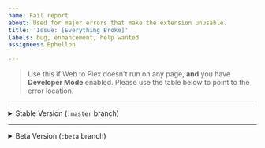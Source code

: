 ```yaml
---
name: Fail report
about: Used for major errors that make the extension unusable.
title: 'Issue: [Everything Broke]'
labels: bug, enhancement, help wanted
assignees: Ephellon

---
```


> Use this if Web to Plex doesn't run on any page, **and** you have **Developer Mode** enabled. Please use the table below to point to the error location.

----

<details>
<summary>Stable Version (<code>:master</code> branch)</summary>

| Identifier | Script Type | Literal Location | Blame Link (New Issue) |
| ---------- | ----------- | ---------------- | ---- |
| __##__     |             | [__/__](/SpaceK33z/web-to-plex/tree/master/src/) | |
| `0B`       | Required    | [/background.js](/SpaceK33z/web-to-plex/tree/master/src/background.js) | [blame background.js](https://github.com/SpaceK33z/web-to-plex/issues/new?assignees=&labels=bug%2C+enhancement&template=bug_report.md&title=Issue%3A+%5BSomething+Broke%5D@0B) |
| `0H`       | Optional    | [/helpers.js](/SpaceK33z/web-to-plex/tree/master/src/helpers.js) | [blame helpers.js](https://github.com/SpaceK33z/web-to-plex/issues/new?assignees=&labels=bug%2C+enhancement&template=bug_report.md&title=Issue%3A+%5BSomething+Broke%5D@0H) |
| `1H`       | Optional    | [/history-hack.js](/SpaceK33z/web-to-plex/tree/master/src/history-hack.js) | [blame history-hack.js](https://github.com/SpaceK33z/web-to-plex/issues/new?assignees=&labels=bug%2C+enhancement&template=bug_report.md&title=Issue%3A+%5BSomething+Broke%5D@1H) |
| `0P`       | Required    | [/plugn.js](/SpaceK33z/web-to-plex/tree/master/src/plugn.js) | [blame plugn.js](https://github.com/SpaceK33z/web-to-plex/issues/new?assignees=&labels=bug%2C+enhancement&template=bug_report.md&title=Issue%3A+%5BSomething+Broke%5D@0P) |
| `0U`       | Required    | [/utils.js](/SpaceK33z/web-to-plex/tree/master/src/utils.js) | [blame utils.js](https://github.com/SpaceK33z/web-to-plex/issues/new?assignees=&labels=bug%2C+enhancement&template=bug_report.md&title=Issue%3A+%5BSomething+Broke%5D@0U) |
| __C##__    |             | [__/cloud__](/SpaceK33z/web-to-plex/tree/master/src/cloud) |
| `C_L`      | Reference   | [/cloud/\_\_layout\_\_.js](/SpaceK33z/web-to-plex/tree/master/src/cloud/__layout__.js) | [blame \_\_layout\_\_.js](https://github.com/SpaceK33z/web-to-plex/issues/new?assignees=&labels=bug%2C+enhancement&template=bug_report.md&title=Issue%3A+%5BSomething+Broke%5D@C_L) |
| `C_T`      | Optional    | [/cloud/\_\_test\_\_.js](/SpaceK33z/web-to-plex/tree/master/src/cloud/__test__.js) | [blame \_\_test\_\_.js](https://github.com/SpaceK33z/web-to-plex/issues/new?assignees=&labels=bug%2C+enhancement&template=bug_report.md&title=Issue%3A+%5BSomething+Broke%5D@C_T) |
| `C0A`      | Optional    | [/cloud/allocine.js](/SpaceK33z/web-to-plex/tree/master/src/cloud/allocine.js) | [blame allocine.js](https://github.com/SpaceK33z/web-to-plex/issues/new?assignees=&labels=bug%2C+enhancement&template=bug_report.md&title=Issue%3A+%5BSomething+Broke%5D@C0A) |
| `C1A`      | Optional    | [/cloud/amazon.js](/SpaceK33z/web-to-plex/tree/master/src/cloud/amazon.js) | [blame amazon.js](https://github.com/SpaceK33z/web-to-plex/issues/new?assignees=&labels=bug%2C+enhancement&template=bug_report.md&title=Issue%3A+%5BSomething+Broke%5D@C1A) |
| `C0C`      | Optional    | [/cloud/couchpotato.js](/SpaceK33z/web-to-plex/tree/master/src/cloud/couchpotato.js) | [blame couchpotato.js](https://github.com/SpaceK33z/web-to-plex/issues/new?assignees=&labels=bug%2C+enhancement&template=bug_report.md&title=Issue%3A+%5BSomething+Broke%5D@C0C) |
| `C0F`      | Optional    | [/cloud/fandango.js](/SpaceK33z/web-to-plex/tree/master/src/cloud/fandango.js) | [blame fandango.js](https://github.com/SpaceK33z/web-to-plex/issues/new?assignees=&labels=bug%2C+enhancement&template=bug_report.md&title=Issue%3A+%5BSomething+Broke%5D@C0F) |
| `C1F`      | Optional    | [/cloud/flickmetrix.js](/SpaceK33z/web-to-plex/tree/master/src/cloud/flickmetrix.js) | [blame flickmetrix.js](https://github.com/SpaceK33z/web-to-plex/issues/new?assignees=&labels=bug%2C+enhancement&template=bug_report.md&title=Issue%3A+%5BSomething+Broke%5D@C1F) |
| `C0G`      | Optional    | [/cloud/google.js](/SpaceK33z/web-to-plex/tree/master/src/cloud/google.js) | [blame google.js](https://github.com/SpaceK33z/web-to-plex/issues/new?assignees=&labels=bug%2C+enhancement&template=bug_report.md&title=Issue%3A+%5BSomething+Broke%5D@C0G) |
| `C1G`      | Optional    | [/cloud/google.play.js](/SpaceK33z/web-to-plex/tree/master/src/cloud/google.play.js) | [blame play.js](https://github.com/SpaceK33z/web-to-plex/issues/new?assignees=&labels=bug%2C+enhancement&template=bug_report.md&title=Issue%3A+%5BSomething+Broke%5D@C1G) |
| `C2G`      | Optional    | [/cloud/gostream.js](/SpaceK33z/web-to-plex/tree/master/src/cloud/gostream.js) | [blame gostream.js](https://github.com/SpaceK33z/web-to-plex/issues/new?assignees=&labels=bug%2C+enhancement&template=bug_report.md&title=Issue%3A+%5BSomething+Broke%5D@C2G) |
| `C0H`      | Optional    | [/cloud/hulu.js](/SpaceK33z/web-to-plex/tree/master/src/cloud/hulu.js) | [blame hulu.js](https://github.com/SpaceK33z/web-to-plex/issues/new?assignees=&labels=bug%2C+enhancement&template=bug_report.md&title=Issue%3A+%5BSomething+Broke%5D@C0H) |
| `C0I`      | Optional    | [/cloud/imdb.js](/SpaceK33z/web-to-plex/tree/master/src/cloud/imdb.js) | [blame imdb.js](https://github.com/SpaceK33z/web-to-plex/issues/new?assignees=&labels=bug%2C+enhancement&template=bug_report.md&title=Issue%3A+%5BSomething+Broke%5D@C0I) |
| `C1I`      | Optional    | [/cloud/itunes.js](/SpaceK33z/web-to-plex/tree/master/src/cloud/itunes.js) | [blame itunes.js](https://github.com/SpaceK33z/web-to-plex/issues/new?assignees=&labels=bug%2C+enhancement&template=bug_report.md&title=Issue%3A+%5BSomething+Broke%5D@C1I) |
| `C0J`      | Optional    | [/cloud/justwatch.js](/SpaceK33z/web-to-plex/tree/master/src/cloud/justwatch.js) | [blame justwatch.js](https://github.com/SpaceK33z/web-to-plex/issues/new?assignees=&labels=bug%2C+enhancement&template=bug_report.md&title=Issue%3A+%5BSomething+Broke%5D@C0J) |
| `C0L`      | Optional    | [/cloud/letterboxd.js](/SpaceK33z/web-to-plex/tree/master/src/cloud/letterboxd.js) | [blame letterboxd.js](https://github.com/SpaceK33z/web-to-plex/issues/new?assignees=&labels=bug%2C+enhancement&template=bug_report.md&title=Issue%3A+%5BSomething+Broke%5D@C0L) |
| `C0M`      | Optional    | [/cloud/metacritic.js](/SpaceK33z/web-to-plex/tree/master/src/cloud/metacritic.js) | [blame metacritic.js](https://github.com/SpaceK33z/web-to-plex/issues/new?assignees=&labels=bug%2C+enhancement&template=bug_report.md&title=Issue%3A+%5BSomething+Broke%5D@C0M) |
| `C1M`      | Optional    | [/cloud/moviemeter.js](/SpaceK33z/web-to-plex/tree/master/src/cloud/moviemeter.js) | [blame moviemeter.js](https://github.com/SpaceK33z/web-to-plex/issues/new?assignees=&labels=bug%2C+enhancement&template=bug_report.md&title=Issue%3A+%5BSomething+Broke%5D@C1M) |
| `C2M`      | Optional    | [/cloud/movieo.js](/SpaceK33z/web-to-plex/tree/master/src/cloud/movieo.js) | [blame movieo.js](https://github.com/SpaceK33z/web-to-plex/issues/new?assignees=&labels=bug%2C+enhancement&template=bug_report.md&title=Issue%3A+%5BSomething+Broke%5D@C2M) |
| `C0N`      | Optional    | [/cloud/netflix.js](/SpaceK33z/web-to-plex/tree/master/src/cloud/netflix.js) | [blame netflix.js](https://github.com/SpaceK33z/web-to-plex/issues/new?assignees=&labels=bug%2C+enhancement&template=bug_report.md&title=Issue%3A+%5BSomething+Broke%5D@C0N) |
| `C0P`      | Optional    | [/cloud/plugin.myanimelist.js](/SpaceK33z/web-to-plex/tree/master/src/cloud/plugin.myanimelist.js) | [blame myanimelist.js](https://github.com/SpaceK33z/web-to-plex/issues/new?assignees=&labels=bug%2C+enhancement&template=bug_report.md&title=Issue%3A+%5BSomething+Broke%5D@C0P) |
| `C1P`      | Optional    | [/cloud/plugin.myshows.js](/SpaceK33z/web-to-plex/tree/master/src/cloud/plugin.myshows.js) | [blame myshows.js](https://github.com/SpaceK33z/web-to-plex/issues/new?assignees=&labels=bug%2C+enhancement&template=bug_report.md&title=Issue%3A+%5BSomething+Broke%5D@C1P) |
| `C2P`      | Optional    | [/cloud/plugin.redbox.js](/SpaceK33z/web-to-plex/tree/master/src/cloud/plugin.redbox.js) | [blame redbox.js](https://github.com/SpaceK33z/web-to-plex/issues/new?assignees=&labels=bug%2C+enhancement&template=bug_report.md&title=Issue%3A+%5BSomething+Broke%5D@C2P) |
| `C3P`      | Optional    | [/cloud/plugin.shanaproject.js](/SpaceK33z/web-to-plex/tree/master/src/cloud/plugin.shanaproject.js) | [blame shanaproject.js](https://github.com/SpaceK33z/web-to-plex/issues/new?assignees=&labels=bug%2C+enhancement&template=bug_report.md&title=Issue%3A+%5BSomething+Broke%5D@C3P) |
| `C4P`      | Optional    | [/cloud/plugin.toloka.js](/SpaceK33z/web-to-plex/tree/master/src/cloud/plugin.toloka.js) | [blame toloka.js](https://github.com/SpaceK33z/web-to-plex/issues/new?assignees=&labels=bug%2C+enhancement&template=bug_report.md&title=Issue%3A+%5BSomething+Broke%5D@C4P) |
| `C0R`      | Optional    | [/cloud/rottentomatoes.js](/SpaceK33z/web-to-plex/tree/master/src/cloud/rottentomatoes.js) | [blame rottentomatoes.js](https://github.com/SpaceK33z/web-to-plex/issues/new?assignees=&labels=bug%2C+enhancement&template=bug_report.md&title=Issue%3A+%5BSomething+Broke%5D@C0R) |
| `C0T`      | Optional    | [/cloud/tmdb.js](/SpaceK33z/web-to-plex/tree/master/src/cloud/tmdb.js) | [blame tmdb.js](https://github.com/SpaceK33z/web-to-plex/issues/new?assignees=&labels=bug%2C+enhancement&template=bug_report.md&title=Issue%3A+%5BSomething+Broke%5D@C0T) |
| `C1T`      | Optional    | [/cloud/trakt.js](/SpaceK33z/web-to-plex/tree/master/src/cloud/trakt.js) | [blame trakt.js](https://github.com/SpaceK33z/web-to-plex/issues/new?assignees=&labels=bug%2C+enhancement&template=bug_report.md&title=Issue%3A+%5BSomething+Broke%5D@C1T) |
| `C2T`      | Optional    | [/cloud/tubi.js](/SpaceK33z/web-to-plex/tree/master/src/cloud/tubi.js) | [blame tubi.js](https://github.com/SpaceK33z/web-to-plex/issues/new?assignees=&labels=bug%2C+enhancement&template=bug_report.md&title=Issue%3A+%5BSomething+Broke%5D@C2T) |
| `C3T`      | Optional    | [/cloud/tvdb.js](/SpaceK33z/web-to-plex/tree/master/src/cloud/tvdb.js) | [blame tvdb.js](https://github.com/SpaceK33z/web-to-plex/issues/new?assignees=&labels=bug%2C+enhancement&template=bug_report.md&title=Issue%3A+%5BSomething+Broke%5D@C3T) |
| `C4T`      | Optional    | [/cloud/tvmaze.js](/SpaceK33z/web-to-plex/tree/master/src/cloud/tvmaze.js) | [blame tvmaze.js](https://github.com/SpaceK33z/web-to-plex/issues/new?assignees=&labels=bug%2C+enhancement&template=bug_report.md&title=Issue%3A+%5BSomething+Broke%5D@C4T) |
| `C0V`      | Optional    | [/cloud/verizon.js](/SpaceK33z/web-to-plex/tree/master/src/cloud/verizon.js) | [blame verizon.js](https://github.com/SpaceK33z/web-to-plex/issues/new?assignees=&labels=bug%2C+enhancement&template=bug_report.md&title=Issue%3A+%5BSomething+Broke%5D@C0V) |
| `C1V`      | Optional    | [/cloud/vrv.js](/SpaceK33z/web-to-plex/tree/master/src/cloud/vrv.js) | [blame vrv.js](https://github.com/SpaceK33z/web-to-plex/issues/new?assignees=&labels=bug%2C+enhancement&template=bug_report.md&title=Issue%3A+%5BSomething+Broke%5D@C1V) |
| `C2V`      | Optional    | [/cloud/vudu.js](/SpaceK33z/web-to-plex/tree/master/src/cloud/vudu.js) | [blame vudu.js](https://github.com/SpaceK33z/web-to-plex/issues/new?assignees=&labels=bug%2C+enhancement&template=bug_report.md&title=Issue%3A+%5BSomething+Broke%5D@C2V) |
| `C3V`      | Optional    | [/cloud/vumoo.js](/SpaceK33z/web-to-plex/tree/master/src/cloud/vumoo.js) | [blame vumoo.js](https://github.com/SpaceK33z/web-to-plex/issues/new?assignees=&labels=bug%2C+enhancement&template=bug_report.md&title=Issue%3A+%5BSomething+Broke%5D@C3V) |
| `C0W`      | Optional    | [/cloud/webtoplex.js](/SpaceK33z/web-to-plex/tree/master/src/cloud/webtoplex.js) | [blame webtoplex.js](https://github.com/SpaceK33z/web-to-plex/issues/new?assignees=&labels=bug%2C+enhancement&template=bug_report.md&title=Issue%3A+%5BSomething+Broke%5D@C0W) |
| `C0Y`      | Optional    | [/cloud/youtube.js](/SpaceK33z/web-to-plex/tree/master/src/cloud/youtube.js) | [blame youtube.js](https://github.com/SpaceK33z/web-to-plex/issues/new?assignees=&labels=bug%2C+enhancement&template=bug_report.md&title=Issue%3A+%5BSomething+Broke%5D@C0Y) |
| __D##__    |             | [__/download__](/SpaceK33z/web-to-plex/tree/master/src/download) |
| `D0C`      | Optional    | [/download/consistent.js](/SpaceK33z/web-to-plex/tree/master/src/download/consistent.js) | [blame consistent.js](https://github.com/SpaceK33z/web-to-plex/issues/new?assignees=&labels=bug%2C+enhancement&template=bug_report.md&title=Issue%3A+%5BSomething+Broke%5D@D0C) |
| `D0O`      | Optional    | [/download/oload.js](/SpaceK33z/web-to-plex/tree/master/src/download/oload.js) | [blame oload.js](https://github.com/SpaceK33z/web-to-plex/issues/new?assignees=&labels=bug%2C+enhancement&template=bug_report.md&title=Issue%3A+%5BSomething+Broke%5D@D0O) |
| __Q##__    |             | [__/options__](/SpaceK33z/web-to-plex/tree/master/src/options) |
| `Q/`       | Required    | [/options/index.html](/SpaceK33z/web-to-plex/tree/master/src/options/index.html) | [blame index.html](https://github.com/SpaceK33z/web-to-plex/issues/new?assignees=&labels=bug%2C+enhancement&template=bug_report.md&title=Issue%3A+%5BSomething+Broke%5D@Q/) |
| `Q$`       | Required    | [/options/index.js](/SpaceK33z/web-to-plex/tree/master/src/options/index.js) | [blame index.js](https://github.com/SpaceK33z/web-to-plex/issues/new?assignees=&labels=bug%2C+enhancement&template=bug_report.md&title=Issue%3A+%5BSomething+Broke%5D@Q$) |
| `Q0L`      | Required    | [/options/lodash.min.js](/SpaceK33z/web-to-plex/tree/master/src/options/lodash.min.js) | [blame min.js](https://github.com/SpaceK33z/web-to-plex/issues/new?assignees=&labels=bug%2C+enhancement&template=bug_report.md&title=Issue%3A+%5BSomething+Broke%5D@Q0L) |
| `Q0X`      | Required    | [/options/xml.js](/SpaceK33z/web-to-plex/tree/master/src/options/xml.js) | [blame xml.js](https://github.com/SpaceK33z/web-to-plex/issues/new?assignees=&labels=bug%2C+enhancement&template=bug_report.md&title=Issue%3A+%5BSomething+Broke%5D@Q0X) |
| __QT#__    |             | [__/options/test__](/SpaceK33z/web-to-plex/tree/master/src/options/test) |
| `QT/`      | Required    | [/options/test/index.html](/SpaceK33z/web-to-plex/tree/master/src/options/test/index.html) | [blame index.html](https://github.com/SpaceK33z/web-to-plex/issues/new?assignees=&labels=bug%2C+enhancement&template=bug_report.md&title=Issue%3A+%5BSomething+Broke%5D@QT/) |
| `QT?`      | Required    | [/options/test/blank.html](/SpaceK33z/web-to-plex/tree/master/src/options/test/blank.html) | [blame blank.html](https://github.com/SpaceK33z/web-to-plex/issues/new?assignees=&labels=bug%2C+enhancement&template=bug_report.md&title=Issue%3A+%5BSomething+Broke%5D@QT?) |
| `QT$`      | Required    | [/options/test/index.js](/SpaceK33z/web-to-plex/tree/master/src/options/test/index.js) | [blame index.js](https://github.com/SpaceK33z/web-to-plex/issues/new?assignees=&labels=bug%2C+enhancement&template=bug_report.md&title=Issue%3A+%5BSomething+Broke%5D@QT$) |
| __P##__    |             | [__/popup__](/SpaceK33z/web-to-plex/tree/master/src/popup) |
| `P/`       | Required    | [/popup/index.html](/SpaceK33z/web-to-plex/tree/master/src/popup/index.html) | [blame index.html](https://github.com/SpaceK33z/web-to-plex/issues/new?assignees=&labels=bug%2C+enhancement&template=bug_report.md&title=Issue%3A+%5BSomething+Broke%5D@P/) |
| `P$`       | Required    | [/popup/index.js](/SpaceK33z/web-to-plex/tree/master/src/popup/index.js) | [blame index.js](https://github.com/SpaceK33z/web-to-plex/issues/new?assignees=&labels=bug%2C+enhancement&template=bug_report.md&title=Issue%3A+%5BSomething+Broke%5D@P$) |
| __S##__    |             | [__/sites__](/SpaceK33z/web-to-plex/tree/master/src/sites) |
| `S_L`      | Reference   | [/sites/\_\_layout\_\_.js](/SpaceK33z/web-to-plex/tree/master/src/sites/__layout__.js) | [blame \_\_layout\_\_.js](https://github.com/SpaceK33z/web-to-plex/issues/new?assignees=&labels=bug%2C+enhancement&template=bug_report.md&title=Issue%3A+%5BSomething+Broke%5D@S_L) |
| `S_T`      | Required    | [/sites/\_\_test\_\_.js](/SpaceK33z/web-to-plex/tree/master/src/sites/__test__.js) | [blame \_\_test\_\_.js](https://github.com/SpaceK33z/web-to-plex/issues/new?assignees=&labels=bug%2C+enhancement&template=bug_report.md&title=Issue%3A+%5BSomething+Broke%5D@S_T) |
| `S0A`      | Required    | [/sites/allocine/index.js](/SpaceK33z/web-to-plex/tree/master/src/sites/allocine/index.js) | [blame index.js](https://github.com/SpaceK33z/web-to-plex/issues/new?assignees=&labels=bug%2C+enhancement&template=bug_report.md&title=Issue%3A+%5BSomething+Broke%5D@S0A) |
| `S1A`      | Required    | [/sites/amazon/index.js](/SpaceK33z/web-to-plex/tree/master/src/sites/amazon/index.js) | [blame index.js](https://github.com/SpaceK33z/web-to-plex/issues/new?assignees=&labels=bug%2C+enhancement&template=bug_report.md&title=Issue%3A+%5BSomething+Broke%5D@S1A) |
| `S0C`      | Required    | [/sites/couchpotato/index.js](/SpaceK33z/web-to-plex/tree/master/src/sites/couchpotato/index.js) | [blame index.js](https://github.com/SpaceK33z/web-to-plex/issues/new?assignees=&labels=bug%2C+enhancement&template=bug_report.md&title=Issue%3A+%5BSomething+Broke%5D@S0C) |
| `S0F`      | Required    | [/sites/fandango/index.js](/SpaceK33z/web-to-plex/tree/master/src/sites/fandango/index.js) | [blame index.js](https://github.com/SpaceK33z/web-to-plex/issues/new?assignees=&labels=bug%2C+enhancement&template=bug_report.md&title=Issue%3A+%5BSomething+Broke%5D@S0F) |
| `S1F`      | Required    | [/sites/flickmetrix/index.js](/SpaceK33z/web-to-plex/tree/master/src/sites/flickmetrix/index.js) | [blame index.js](https://github.com/SpaceK33z/web-to-plex/issues/new?assignees=&labels=bug%2C+enhancement&template=bug_report.md&title=Issue%3A+%5BSomething+Broke%5D@S1F) |
| `S0G`      | Required    | [/sites/google/index.js](/SpaceK33z/web-to-plex/tree/master/src/sites/google/index.js) | [blame index.js](https://github.com/SpaceK33z/web-to-plex/issues/new?assignees=&labels=bug%2C+enhancement&template=bug_report.md&title=Issue%3A+%5BSomething+Broke%5D@S0G) |
| `S1G`      | Required    | [/sites/google.play/index.js](/SpaceK33z/web-to-plex/tree/master/src/sites/google.play/index.js) | [blame index.js](https://github.com/SpaceK33z/web-to-plex/issues/new?assignees=&labels=bug%2C+enhancement&template=bug_report.md&title=Issue%3A+%5BSomething+Broke%5D@S1G) |
| `S2G`      | Required    | [/sites/gostream/index.js](/SpaceK33z/web-to-plex/tree/master/src/sites/gostream/index.js) | [blame index.js](https://github.com/SpaceK33z/web-to-plex/issues/new?assignees=&labels=bug%2C+enhancement&template=bug_report.md&title=Issue%3A+%5BSomething+Broke%5D@S2G) |
| `S0H`      | Required    | [/sites/hulu/index.js](/SpaceK33z/web-to-plex/tree/master/src/sites/hulu/index.js) | [blame index.js](https://github.com/SpaceK33z/web-to-plex/issues/new?assignees=&labels=bug%2C+enhancement&template=bug_report.md&title=Issue%3A+%5BSomething+Broke%5D@S0H) |
| `S0I`      | Required    | [/sites/imdb/index.js](/SpaceK33z/web-to-plex/tree/master/src/sites/imdb/index.js) | [blame index.js](https://github.com/SpaceK33z/web-to-plex/issues/new?assignees=&labels=bug%2C+enhancement&template=bug_report.md&title=Issue%3A+%5BSomething+Broke%5D@S0I) |
| `S1I`      | Required    | [/sites/itunes/index.js](/SpaceK33z/web-to-plex/tree/master/src/sites/itunes/index.js) | [blame index.js](https://github.com/SpaceK33z/web-to-plex/issues/new?assignees=&labels=bug%2C+enhancement&template=bug_report.md&title=Issue%3A+%5BSomething+Broke%5D@S1I) |
| `S0J`      | Required    | [/sites/justwatch/index.js](/SpaceK33z/web-to-plex/tree/master/src/sites/justwatch/index.js) | [blame index.js](https://github.com/SpaceK33z/web-to-plex/issues/new?assignees=&labels=bug%2C+enhancement&template=bug_report.md&title=Issue%3A+%5BSomething+Broke%5D@S0J) |
| `S0L`      | Required    | [/sites/letterboxd/index.js](/SpaceK33z/web-to-plex/tree/master/src/sites/letterboxd/index.js) | [blame index.js](https://github.com/SpaceK33z/web-to-plex/issues/new?assignees=&labels=bug%2C+enhancement&template=bug_report.md&title=Issue%3A+%5BSomething+Broke%5D@S0L) |
| `S0M`      | Required    | [/sites/metacritic/index.js](/SpaceK33z/web-to-plex/tree/master/src/sites/metacritic/index.js) | [blame index.js](https://github.com/SpaceK33z/web-to-plex/issues/new?assignees=&labels=bug%2C+enhancement&template=bug_report.md&title=Issue%3A+%5BSomething+Broke%5D@S0M) |
| `S1M`      | Required    | [/sites/moviemeter/index.js](/SpaceK33z/web-to-plex/tree/master/src/sites/moviemeter/index.js) | [blame index.js](https://github.com/SpaceK33z/web-to-plex/issues/new?assignees=&labels=bug%2C+enhancement&template=bug_report.md&title=Issue%3A+%5BSomething+Broke%5D@S1M) |
| `S2M`      | Required    | [/sites/movieo/index.js](/SpaceK33z/web-to-plex/tree/master/src/sites/movieo/index.js) | [blame index.js](https://github.com/SpaceK33z/web-to-plex/issues/new?assignees=&labels=bug%2C+enhancement&template=bug_report.md&title=Issue%3A+%5BSomething+Broke%5D@S2M) |
| `S0N`      | Required    | [/sites/netflix/index.js](/SpaceK33z/web-to-plex/tree/master/src/sites/netflix/index.js) | [blame index.js](https://github.com/SpaceK33z/web-to-plex/issues/new?assignees=&labels=bug%2C+enhancement&template=bug_report.md&title=Issue%3A+%5BSomething+Broke%5D@S0N) |
| `S0R`      | Required    | [/sites/rottentomatoes/index.js](/SpaceK33z/web-to-plex/tree/master/src/sites/rottentomatoes/index.js) | [blame index.js](https://github.com/SpaceK33z/web-to-plex/issues/new?assignees=&labels=bug%2C+enhancement&template=bug_report.md&title=Issue%3A+%5BSomething+Broke%5D@S0R) |
| `S0T`      | Required    | [/sites/tmdb/index.js](/SpaceK33z/web-to-plex/tree/master/src/sites/tmdb/index.js) | [blame index.js](https://github.com/SpaceK33z/web-to-plex/issues/new?assignees=&labels=bug%2C+enhancement&template=bug_report.md&title=Issue%3A+%5BSomething+Broke%5D@S0T) |
| `S1T`      | Required    | [/sites/trakt/index.js](/SpaceK33z/web-to-plex/tree/master/src/sites/trakt/index.js) | [blame index.js](https://github.com/SpaceK33z/web-to-plex/issues/new?assignees=&labels=bug%2C+enhancement&template=bug_report.md&title=Issue%3A+%5BSomething+Broke%5D@S1T) |
| `S2T`      | Required    | [/sites/tubi/index.js](/SpaceK33z/web-to-plex/tree/master/src/sites/tubi/index.js) | [blame index.js](https://github.com/SpaceK33z/web-to-plex/issues/new?assignees=&labels=bug%2C+enhancement&template=bug_report.md&title=Issue%3A+%5BSomething+Broke%5D@S2T) |
| `S3T`      | Required    | [/sites/tvdb/index.js](/SpaceK33z/web-to-plex/tree/master/src/sites/tvdb/index.js) | [blame index.js](https://github.com/SpaceK33z/web-to-plex/issues/new?assignees=&labels=bug%2C+enhancement&template=bug_report.md&title=Issue%3A+%5BSomething+Broke%5D@S3T) |
| `S4T`      | Required    | [/sites/tvmaze/index.js](/SpaceK33z/web-to-plex/tree/master/src/sites/tvmaze/index.js) | [blame index.js](https://github.com/SpaceK33z/web-to-plex/issues/new?assignees=&labels=bug%2C+enhancement&template=bug_report.md&title=Issue%3A+%5BSomething+Broke%5D@S4T) |
| `S0V`      | Required    | [/sites/verizon/index.js](/SpaceK33z/web-to-plex/tree/master/src/sites/verizon/index.js) | [blame index.js](https://github.com/SpaceK33z/web-to-plex/issues/new?assignees=&labels=bug%2C+enhancement&template=bug_report.md&title=Issue%3A+%5BSomething+Broke%5D@S0V) |
| `S1V`      | Required    | [/sites/vrv/index.js](/SpaceK33z/web-to-plex/tree/master/src/sites/vrv/index.js) | [blame index.js](https://github.com/SpaceK33z/web-to-plex/issues/new?assignees=&labels=bug%2C+enhancement&template=bug_report.md&title=Issue%3A+%5BSomething+Broke%5D@S1V) |
| `S2V`      | Required    | [/sites/vudu/index.js](/SpaceK33z/web-to-plex/tree/master/src/sites/vudu/index.js) | [blame index.js](https://github.com/SpaceK33z/web-to-plex/issues/new?assignees=&labels=bug%2C+enhancement&template=bug_report.md&title=Issue%3A+%5BSomething+Broke%5D@S2V) |
| `S3V`      | Required    | [/sites/vumoo/index.js](/SpaceK33z/web-to-plex/tree/master/src/sites/vumoo/index.js) | [blame index.js](https://github.com/SpaceK33z/web-to-plex/issues/new?assignees=&labels=bug%2C+enhancement&template=bug_report.md&title=Issue%3A+%5BSomething+Broke%5D@S3V) |
| `S0W`      | Required    | [/sites/webtoplex/index.js](/SpaceK33z/web-to-plex/tree/master/src/sites/webtoplex/index.js) | [blame index.js](https://github.com/SpaceK33z/web-to-plex/issues/new?assignees=&labels=bug%2C+enhancement&template=bug_report.md&title=Issue%3A+%5BSomething+Broke%5D@S0W) |
| `S0Y`      | Required    | [/sites/youtube/index.js](/SpaceK33z/web-to-plex/tree/master/src/sites/youtube/index.js) | [blame index.js](https://github.com/SpaceK33z/web-to-plex/issues/new?assignees=&labels=bug%2C+enhancement&template=bug_report.md&title=Issue%3A+%5BSomething+Broke%5D@S0Y) |

</details>

--------------------------------------------------------------------------------------------------------------------------

<details>
<summary>Beta Version (<code>:beta</code> branch)</summary>

| Identifier | Script Type | Literal Location | Blame Link (New Issue) |
| ---------- | ----------- | ---------------- | ---- |
| __##__     |             | [__/__](/SpaceK33z/web-to-plex/tree/beta-branch/src/) | |
| `0B`       | Required    | [/background.js](/SpaceK33z/web-to-plex/tree/beta-branch/src/background.js) | [blame background.js](https://github.com/SpaceK33z/web-to-plex/issues/new?assignees=ephellon&labels=beta%2C+bug%2C+enhancement&template=bug_report.md&title=Issue%3A+%5BSomething+Broke%5D@0B) |
| `0H`       | Optional    | [/helpers.js](/SpaceK33z/web-to-plex/tree/beta-branch/src/helpers.js) | [blame helpers.js](https://github.com/SpaceK33z/web-to-plex/issues/new?assignees=ephellon&labels=beta%2C+bug%2C+enhancement&template=bug_report.md&title=Issue%3A+%5BSomething+Broke%5D@0H) |
| `1H`       | Optional    | [/history-hack.js](/SpaceK33z/web-to-plex/tree/beta-branch/src/history-hack.js) | [blame history-hack.js](https://github.com/SpaceK33z/web-to-plex/issues/new?assignees=ephellon&labels=beta%2C+bug%2C+enhancement&template=bug_report.md&title=Issue%3A+%5BSomething+Broke%5D@1H) |
| `0P`       | Required    | [/plugn.js](/SpaceK33z/web-to-plex/tree/beta-branch/src/plugn.js) | [blame plugn.js](https://github.com/SpaceK33z/web-to-plex/issues/new?assignees=ephellon&labels=beta%2C+bug%2C+enhancement&template=bug_report.md&title=Issue%3A+%5BSomething+Broke%5D@0P) |
| `0U`       | Required    | [/utils.js](/SpaceK33z/web-to-plex/tree/beta-branch/src/utils.js) | [blame utils.js](https://github.com/SpaceK33z/web-to-plex/issues/new?assignees=ephellon&labels=beta%2C+bug%2C+enhancement&template=bug_report.md&title=Issue%3A+%5BSomething+Broke%5D@0U) |
| __C##__    |             | [__/cloud__](/SpaceK33z/web-to-plex/tree/beta-branch/src/cloud) |
| `C_L`      | Reference   | [/cloud/\_\_layout\_\_.js](/SpaceK33z/web-to-plex/tree/beta-branch/src/cloud/__layout__.js) | [blame \_\_layout\_\_.js](https://github.com/SpaceK33z/web-to-plex/issues/new?assignees=ephellon&labels=beta%2C+bug%2C+enhancement&template=bug_report.md&title=Issue%3A+%5BSomething+Broke%5D@C_L) |
| `C_T`      | Optional    | [/cloud/\_\_test\_\_.js](/SpaceK33z/web-to-plex/tree/beta-branch/src/cloud/__test__.js) | [blame \_\_test\_\_.js](https://github.com/SpaceK33z/web-to-plex/issues/new?assignees=ephellon&labels=beta%2C+bug%2C+enhancement&template=bug_report.md&title=Issue%3A+%5BSomething+Broke%5D@C_T) |
| `C0A`      | Optional    | [/cloud/allocine.js](/SpaceK33z/web-to-plex/tree/beta-branch/src/cloud/allocine.js) | [blame allocine.js](https://github.com/SpaceK33z/web-to-plex/issues/new?assignees=ephellon&labels=beta%2C+bug%2C+enhancement&template=bug_report.md&title=Issue%3A+%5BSomething+Broke%5D@C0A) |
| `C1A`      | Optional    | [/cloud/amazon.js](/SpaceK33z/web-to-plex/tree/beta-branch/src/cloud/amazon.js) | [blame amazon.js](https://github.com/SpaceK33z/web-to-plex/issues/new?assignees=ephellon&labels=beta%2C+bug%2C+enhancement&template=bug_report.md&title=Issue%3A+%5BSomething+Broke%5D@C1A) |
| `C0C`      | Optional    | [/cloud/couchpotato.js](/SpaceK33z/web-to-plex/tree/beta-branch/src/cloud/couchpotato.js) | [blame couchpotato.js](https://github.com/SpaceK33z/web-to-plex/issues/new?assignees=ephellon&labels=beta%2C+bug%2C+enhancement&template=bug_report.md&title=Issue%3A+%5BSomething+Broke%5D@C0C) |
| `C0F`      | Optional    | [/cloud/fandango.js](/SpaceK33z/web-to-plex/tree/beta-branch/src/cloud/fandango.js) | [blame fandango.js](https://github.com/SpaceK33z/web-to-plex/issues/new?assignees=ephellon&labels=beta%2C+bug%2C+enhancement&template=bug_report.md&title=Issue%3A+%5BSomething+Broke%5D@C0F) |
| `C1F`      | Optional    | [/cloud/flickmetrix.js](/SpaceK33z/web-to-plex/tree/beta-branch/src/cloud/flickmetrix.js) | [blame flickmetrix.js](https://github.com/SpaceK33z/web-to-plex/issues/new?assignees=ephellon&labels=beta%2C+bug%2C+enhancement&template=bug_report.md&title=Issue%3A+%5BSomething+Broke%5D@C1F) |
| `C0G`      | Optional    | [/cloud/google.js](/SpaceK33z/web-to-plex/tree/beta-branch/src/cloud/google.js) | [blame google.js](https://github.com/SpaceK33z/web-to-plex/issues/new?assignees=ephellon&labels=beta%2C+bug%2C+enhancement&template=bug_report.md&title=Issue%3A+%5BSomething+Broke%5D@C0G) |
| `C1G`      | Optional    | [/cloud/google.play.js](/SpaceK33z/web-to-plex/tree/beta-branch/src/cloud/google.play.js) | [blame play.js](https://github.com/SpaceK33z/web-to-plex/issues/new?assignees=ephellon&labels=beta%2C+bug%2C+enhancement&template=bug_report.md&title=Issue%3A+%5BSomething+Broke%5D@C1G) |
| `C2G`      | Optional    | [/cloud/gostream.js](/SpaceK33z/web-to-plex/tree/beta-branch/src/cloud/gostream.js) | [blame gostream.js](https://github.com/SpaceK33z/web-to-plex/issues/new?assignees=ephellon&labels=beta%2C+bug%2C+enhancement&template=bug_report.md&title=Issue%3A+%5BSomething+Broke%5D@C2G) |
| `C0H`      | Optional    | [/cloud/hulu.js](/SpaceK33z/web-to-plex/tree/beta-branch/src/cloud/hulu.js) | [blame hulu.js](https://github.com/SpaceK33z/web-to-plex/issues/new?assignees=ephellon&labels=beta%2C+bug%2C+enhancement&template=bug_report.md&title=Issue%3A+%5BSomething+Broke%5D@C0H) |
| `C0I`      | Optional    | [/cloud/imdb.js](/SpaceK33z/web-to-plex/tree/beta-branch/src/cloud/imdb.js) | [blame imdb.js](https://github.com/SpaceK33z/web-to-plex/issues/new?assignees=ephellon&labels=beta%2C+bug%2C+enhancement&template=bug_report.md&title=Issue%3A+%5BSomething+Broke%5D@C0I) |
| `C1I`      | Optional    | [/cloud/itunes.js](/SpaceK33z/web-to-plex/tree/beta-branch/src/cloud/itunes.js) | [blame itunes.js](https://github.com/SpaceK33z/web-to-plex/issues/new?assignees=ephellon&labels=beta%2C+bug%2C+enhancement&template=bug_report.md&title=Issue%3A+%5BSomething+Broke%5D@C1I) |
| `C0J`      | Optional    | [/cloud/justwatch.js](/SpaceK33z/web-to-plex/tree/beta-branch/src/cloud/justwatch.js) | [blame justwatch.js](https://github.com/SpaceK33z/web-to-plex/issues/new?assignees=ephellon&labels=beta%2C+bug%2C+enhancement&template=bug_report.md&title=Issue%3A+%5BSomething+Broke%5D@C0J) |
| `C0L`      | Optional    | [/cloud/letterboxd.js](/SpaceK33z/web-to-plex/tree/beta-branch/src/cloud/letterboxd.js) | [blame letterboxd.js](https://github.com/SpaceK33z/web-to-plex/issues/new?assignees=ephellon&labels=beta%2C+bug%2C+enhancement&template=bug_report.md&title=Issue%3A+%5BSomething+Broke%5D@C0L) |
| `C0M`      | Optional    | [/cloud/metacritic.js](/SpaceK33z/web-to-plex/tree/beta-branch/src/cloud/metacritic.js) | [blame metacritic.js](https://github.com/SpaceK33z/web-to-plex/issues/new?assignees=ephellon&labels=beta%2C+bug%2C+enhancement&template=bug_report.md&title=Issue%3A+%5BSomething+Broke%5D@C0M) |
| `C1M`      | Optional    | [/cloud/moviemeter.js](/SpaceK33z/web-to-plex/tree/beta-branch/src/cloud/moviemeter.js) | [blame moviemeter.js](https://github.com/SpaceK33z/web-to-plex/issues/new?assignees=ephellon&labels=beta%2C+bug%2C+enhancement&template=bug_report.md&title=Issue%3A+%5BSomething+Broke%5D@C1M) |
| `C2M`      | Optional    | [/cloud/movieo.js](/SpaceK33z/web-to-plex/tree/beta-branch/src/cloud/movieo.js) | [blame movieo.js](https://github.com/SpaceK33z/web-to-plex/issues/new?assignees=ephellon&labels=beta%2C+bug%2C+enhancement&template=bug_report.md&title=Issue%3A+%5BSomething+Broke%5D@C2M) |
| `C0N`      | Optional    | [/cloud/netflix.js](/SpaceK33z/web-to-plex/tree/beta-branch/src/cloud/netflix.js) | [blame netflix.js](https://github.com/SpaceK33z/web-to-plex/issues/new?assignees=ephellon&labels=beta%2C+bug%2C+enhancement&template=bug_report.md&title=Issue%3A+%5BSomething+Broke%5D@C0N) |
| `C0P`      | Optional    | [/cloud/plugin.myanimelist.js](/SpaceK33z/web-to-plex/tree/beta-branch/src/cloud/plugin.myanimelist.js) | [blame myanimelist.js](https://github.com/SpaceK33z/web-to-plex/issues/new?assignees=ephellon&labels=beta%2C+bug%2C+enhancement&template=bug_report.md&title=Issue%3A+%5BSomething+Broke%5D@C0P) |
| `C1P`      | Optional    | [/cloud/plugin.myshows.js](/SpaceK33z/web-to-plex/tree/beta-branch/src/cloud/plugin.myshows.js) | [blame myshows.js](https://github.com/SpaceK33z/web-to-plex/issues/new?assignees=ephellon&labels=beta%2C+bug%2C+enhancement&template=bug_report.md&title=Issue%3A+%5BSomething+Broke%5D@C1P) |
| `C2P`      | Optional    | [/cloud/plugin.redbox.js](/SpaceK33z/web-to-plex/tree/beta-branch/src/cloud/plugin.redbox.js) | [blame redbox.js](https://github.com/SpaceK33z/web-to-plex/issues/new?assignees=ephellon&labels=beta%2C+bug%2C+enhancement&template=bug_report.md&title=Issue%3A+%5BSomething+Broke%5D@C2P) |
| `C3P`      | Optional    | [/cloud/plugin.shanaproject.js](/SpaceK33z/web-to-plex/tree/beta-branch/src/cloud/plugin.shanaproject.js) | [blame shanaproject.js](https://github.com/SpaceK33z/web-to-plex/issues/new?assignees=ephellon&labels=beta%2C+bug%2C+enhancement&template=bug_report.md&title=Issue%3A+%5BSomething+Broke%5D@C3P) |
| `C4P`      | Optional    | [/cloud/plugin.toloka.js](/SpaceK33z/web-to-plex/tree/beta-branch/src/cloud/plugin.toloka.js) | [blame toloka.js](https://github.com/SpaceK33z/web-to-plex/issues/new?assignees=ephellon&labels=beta%2C+bug%2C+enhancement&template=bug_report.md&title=Issue%3A+%5BSomething+Broke%5D@C4P) |
| `C0R`      | Optional    | [/cloud/rottentomatoes.js](/SpaceK33z/web-to-plex/tree/beta-branch/src/cloud/rottentomatoes.js) | [blame rottentomatoes.js](https://github.com/SpaceK33z/web-to-plex/issues/new?assignees=ephellon&labels=beta%2C+bug%2C+enhancement&template=bug_report.md&title=Issue%3A+%5BSomething+Broke%5D@C0R) |
| `C0T`      | Optional    | [/cloud/tmdb.js](/SpaceK33z/web-to-plex/tree/beta-branch/src/cloud/tmdb.js) | [blame tmdb.js](https://github.com/SpaceK33z/web-to-plex/issues/new?assignees=ephellon&labels=beta%2C+bug%2C+enhancement&template=bug_report.md&title=Issue%3A+%5BSomething+Broke%5D@C0T) |
| `C1T`      | Optional    | [/cloud/trakt.js](/SpaceK33z/web-to-plex/tree/beta-branch/src/cloud/trakt.js) | [blame trakt.js](https://github.com/SpaceK33z/web-to-plex/issues/new?assignees=ephellon&labels=beta%2C+bug%2C+enhancement&template=bug_report.md&title=Issue%3A+%5BSomething+Broke%5D@C1T) |
| `C2T`      | Optional    | [/cloud/tubi.js](/SpaceK33z/web-to-plex/tree/beta-branch/src/cloud/tubi.js) | [blame tubi.js](https://github.com/SpaceK33z/web-to-plex/issues/new?assignees=ephellon&labels=beta%2C+bug%2C+enhancement&template=bug_report.md&title=Issue%3A+%5BSomething+Broke%5D@C2T) |
| `C3T`      | Optional    | [/cloud/tvdb.js](/SpaceK33z/web-to-plex/tree/beta-branch/src/cloud/tvdb.js) | [blame tvdb.js](https://github.com/SpaceK33z/web-to-plex/issues/new?assignees=ephellon&labels=beta%2C+bug%2C+enhancement&template=bug_report.md&title=Issue%3A+%5BSomething+Broke%5D@C3T) |
| `C4T`      | Optional    | [/cloud/tvmaze.js](/SpaceK33z/web-to-plex/tree/beta-branch/src/cloud/tvmaze.js) | [blame tvmaze.js](https://github.com/SpaceK33z/web-to-plex/issues/new?assignees=ephellon&labels=beta%2C+bug%2C+enhancement&template=bug_report.md&title=Issue%3A+%5BSomething+Broke%5D@C4T) |
| `C0V`      | Optional    | [/cloud/verizon.js](/SpaceK33z/web-to-plex/tree/beta-branch/src/cloud/verizon.js) | [blame verizon.js](https://github.com/SpaceK33z/web-to-plex/issues/new?assignees=ephellon&labels=beta%2C+bug%2C+enhancement&template=bug_report.md&title=Issue%3A+%5BSomething+Broke%5D@C0V) |
| `C1V`      | Optional    | [/cloud/vrv.js](/SpaceK33z/web-to-plex/tree/beta-branch/src/cloud/vrv.js) | [blame vrv.js](https://github.com/SpaceK33z/web-to-plex/issues/new?assignees=ephellon&labels=beta%2C+bug%2C+enhancement&template=bug_report.md&title=Issue%3A+%5BSomething+Broke%5D@C1V) |
| `C2V`      | Optional    | [/cloud/vudu.js](/SpaceK33z/web-to-plex/tree/beta-branch/src/cloud/vudu.js) | [blame vudu.js](https://github.com/SpaceK33z/web-to-plex/issues/new?assignees=ephellon&labels=beta%2C+bug%2C+enhancement&template=bug_report.md&title=Issue%3A+%5BSomething+Broke%5D@C2V) |
| `C3V`      | Optional    | [/cloud/vumoo.js](/SpaceK33z/web-to-plex/tree/beta-branch/src/cloud/vumoo.js) | [blame vumoo.js](https://github.com/SpaceK33z/web-to-plex/issues/new?assignees=ephellon&labels=beta%2C+bug%2C+enhancement&template=bug_report.md&title=Issue%3A+%5BSomething+Broke%5D@C3V) |
| `C0W`      | Optional    | [/cloud/webtoplex.js](/SpaceK33z/web-to-plex/tree/beta-branch/src/cloud/webtoplex.js) | [blame webtoplex.js](https://github.com/SpaceK33z/web-to-plex/issues/new?assignees=ephellon&labels=beta%2C+bug%2C+enhancement&template=bug_report.md&title=Issue%3A+%5BSomething+Broke%5D@C0W) |
| `C0Y`      | Optional    | [/cloud/youtube.js](/SpaceK33z/web-to-plex/tree/beta-branch/src/cloud/youtube.js) | [blame youtube.js](https://github.com/SpaceK33z/web-to-plex/issues/new?assignees=ephellon&labels=beta%2C+bug%2C+enhancement&template=bug_report.md&title=Issue%3A+%5BSomething+Broke%5D@C0Y) |
| __D##__    |             | [__/download__](/SpaceK33z/web-to-plex/tree/beta-branch/src/download) |
| `D0C`      | Optional    | [/download/consistent.js](/SpaceK33z/web-to-plex/tree/beta-branch/src/download/consistent.js) | [blame consistent.js](https://github.com/SpaceK33z/web-to-plex/issues/new?assignees=ephellon&labels=beta%2C+bug%2C+enhancement&template=bug_report.md&title=Issue%3A+%5BSomething+Broke%5D@D0C) |
| `D0O`      | Optional    | [/download/oload.js](/SpaceK33z/web-to-plex/tree/beta-branch/src/download/oload.js) | [blame oload.js](https://github.com/SpaceK33z/web-to-plex/issues/new?assignees=ephellon&labels=beta%2C+bug%2C+enhancement&template=bug_report.md&title=Issue%3A+%5BSomething+Broke%5D@D0O) |
| __Q##__    |             | [__/options__](/SpaceK33z/web-to-plex/tree/beta-branch/src/options) |
| `Q/`       | Required    | [/options/index.html](/SpaceK33z/web-to-plex/tree/beta-branch/src/options/index.html) | [blame index.html](https://github.com/SpaceK33z/web-to-plex/issues/new?assignees=ephellon&labels=beta%2C+bug%2C+enhancement&template=bug_report.md&title=Issue%3A+%5BSomething+Broke%5D@Q/) |
| `Q$`       | Required    | [/options/index.js](/SpaceK33z/web-to-plex/tree/beta-branch/src/options/index.js) | [blame index.js](https://github.com/SpaceK33z/web-to-plex/issues/new?assignees=ephellon&labels=beta%2C+bug%2C+enhancement&template=bug_report.md&title=Issue%3A+%5BSomething+Broke%5D@Q$) |
| `Q0L`      | Required    | [/options/lodash.min.js](/SpaceK33z/web-to-plex/tree/beta-branch/src/options/lodash.min.js) | [blame min.js](https://github.com/SpaceK33z/web-to-plex/issues/new?assignees=ephellon&labels=beta%2C+bug%2C+enhancement&template=bug_report.md&title=Issue%3A+%5BSomething+Broke%5D@Q0L) |
| `Q0X`      | Required    | [/options/xml.js](/SpaceK33z/web-to-plex/tree/beta-branch/src/options/xml.js) | [blame xml.js](https://github.com/SpaceK33z/web-to-plex/issues/new?assignees=ephellon&labels=beta%2C+bug%2C+enhancement&template=bug_report.md&title=Issue%3A+%5BSomething+Broke%5D@Q0X) |
| __QT#__    |             | [__/options/test__](/SpaceK33z/web-to-plex/tree/beta-branch/src/options/test) |
| `QT/`      | Required    | [/options/test/index.html](/SpaceK33z/web-to-plex/tree/beta-branch/src/options/test/index.html) | [blame index.html](https://github.com/SpaceK33z/web-to-plex/issues/new?assignees=ephellon&labels=beta%2C+bug%2C+enhancement&template=bug_report.md&title=Issue%3A+%5BSomething+Broke%5D@QT/) |
| `QT?`      | Required    | [/options/test/blank.html](/SpaceK33z/web-to-plex/tree/beta-branch/src/options/test/blank.html) | [blame blank.html](https://github.com/SpaceK33z/web-to-plex/issues/new?assignees=ephellon&labels=beta%2C+bug%2C+enhancement&template=bug_report.md&title=Issue%3A+%5BSomething+Broke%5D@QT?) |
| `QT$`      | Required    | [/options/test/index.js](/SpaceK33z/web-to-plex/tree/beta-branch/src/options/test/index.js) | [blame index.js](https://github.com/SpaceK33z/web-to-plex/issues/new?assignees=ephellon&labels=beta%2C+bug%2C+enhancement&template=bug_report.md&title=Issue%3A+%5BSomething+Broke%5D@QT$) |
| __P##__    |             | [__/popup__](/SpaceK33z/web-to-plex/tree/beta-branch/src/popup) |
| `P/`       | Required    | [/popup/index.html](/SpaceK33z/web-to-plex/tree/beta-branch/src/popup/index.html) | [blame index.html](https://github.com/SpaceK33z/web-to-plex/issues/new?assignees=ephellon&labels=beta%2C+bug%2C+enhancement&template=bug_report.md&title=Issue%3A+%5BSomething+Broke%5D@P/) |
| `P$`       | Required    | [/popup/index.js](/SpaceK33z/web-to-plex/tree/beta-branch/src/popup/index.js) | [blame index.js](https://github.com/SpaceK33z/web-to-plex/issues/new?assignees=ephellon&labels=beta%2C+bug%2C+enhancement&template=bug_report.md&title=Issue%3A+%5BSomething+Broke%5D@P$) |
| __S##__    |             | [__/sites__](/SpaceK33z/web-to-plex/tree/beta-branch/src/sites) |
| `S_L`      | Reference   | [/sites/\_\_layout\_\_.js](/SpaceK33z/web-to-plex/tree/beta-branch/src/sites/__layout__.js) | [blame \_\_layout\_\_.js](https://github.com/SpaceK33z/web-to-plex/issues/new?assignees=ephellon&labels=beta%2C+bug%2C+enhancement&template=bug_report.md&title=Issue%3A+%5BSomething+Broke%5D@S_L) |
| `S_T`      | Required    | [/sites/\_\_test\_\_.js](/SpaceK33z/web-to-plex/tree/beta-branch/src/sites/__test__.js) | [blame \_\_test\_\_.js](https://github.com/SpaceK33z/web-to-plex/issues/new?assignees=ephellon&labels=beta%2C+bug%2C+enhancement&template=bug_report.md&title=Issue%3A+%5BSomething+Broke%5D@S_T) |
| `S0A`      | Required    | [/sites/allocine/index.js](/SpaceK33z/web-to-plex/tree/beta-branch/src/sites/allocine/index.js) | [blame index.js](https://github.com/SpaceK33z/web-to-plex/issues/new?assignees=ephellon&labels=beta%2C+bug%2C+enhancement&template=bug_report.md&title=Issue%3A+%5BSomething+Broke%5D@S0A) |
| `S1A`      | Required    | [/sites/amazon/index.js](/SpaceK33z/web-to-plex/tree/beta-branch/src/sites/amazon/index.js) | [blame index.js](https://github.com/SpaceK33z/web-to-plex/issues/new?assignees=ephellon&labels=beta%2C+bug%2C+enhancement&template=bug_report.md&title=Issue%3A+%5BSomething+Broke%5D@S1A) |
| `S0C`      | Required    | [/sites/couchpotato/index.js](/SpaceK33z/web-to-plex/tree/beta-branch/src/sites/couchpotato/index.js) | [blame index.js](https://github.com/SpaceK33z/web-to-plex/issues/new?assignees=ephellon&labels=beta%2C+bug%2C+enhancement&template=bug_report.md&title=Issue%3A+%5BSomething+Broke%5D@S0C) |
| `S0F`      | Required    | [/sites/fandango/index.js](/SpaceK33z/web-to-plex/tree/beta-branch/src/sites/fandango/index.js) | [blame index.js](https://github.com/SpaceK33z/web-to-plex/issues/new?assignees=ephellon&labels=beta%2C+bug%2C+enhancement&template=bug_report.md&title=Issue%3A+%5BSomething+Broke%5D@S0F) |
| `S1F`      | Required    | [/sites/flickmetrix/index.js](/SpaceK33z/web-to-plex/tree/beta-branch/src/sites/flickmetrix/index.js) | [blame index.js](https://github.com/SpaceK33z/web-to-plex/issues/new?assignees=ephellon&labels=beta%2C+bug%2C+enhancement&template=bug_report.md&title=Issue%3A+%5BSomething+Broke%5D@S1F) |
| `S0G`      | Required    | [/sites/google/index.js](/SpaceK33z/web-to-plex/tree/beta-branch/src/sites/google/index.js) | [blame index.js](https://github.com/SpaceK33z/web-to-plex/issues/new?assignees=ephellon&labels=beta%2C+bug%2C+enhancement&template=bug_report.md&title=Issue%3A+%5BSomething+Broke%5D@S0G) |
| `S1G`      | Required    | [/sites/google.play/index.js](/SpaceK33z/web-to-plex/tree/beta-branch/src/sites/google.play/index.js) | [blame index.js](https://github.com/SpaceK33z/web-to-plex/issues/new?assignees=ephellon&labels=beta%2C+bug%2C+enhancement&template=bug_report.md&title=Issue%3A+%5BSomething+Broke%5D@S1G) |
| `S2G`      | Required    | [/sites/gostream/index.js](/SpaceK33z/web-to-plex/tree/beta-branch/src/sites/gostream/index.js) | [blame index.js](https://github.com/SpaceK33z/web-to-plex/issues/new?assignees=ephellon&labels=beta%2C+bug%2C+enhancement&template=bug_report.md&title=Issue%3A+%5BSomething+Broke%5D@S2G) |
| `S0H`      | Required    | [/sites/hulu/index.js](/SpaceK33z/web-to-plex/tree/beta-branch/src/sites/hulu/index.js) | [blame index.js](https://github.com/SpaceK33z/web-to-plex/issues/new?assignees=ephellon&labels=beta%2C+bug%2C+enhancement&template=bug_report.md&title=Issue%3A+%5BSomething+Broke%5D@S0H) |
| `S0I`      | Required    | [/sites/imdb/index.js](/SpaceK33z/web-to-plex/tree/beta-branch/src/sites/imdb/index.js) | [blame index.js](https://github.com/SpaceK33z/web-to-plex/issues/new?assignees=ephellon&labels=beta%2C+bug%2C+enhancement&template=bug_report.md&title=Issue%3A+%5BSomething+Broke%5D@S0I) |
| `S1I`      | Required    | [/sites/itunes/index.js](/SpaceK33z/web-to-plex/tree/beta-branch/src/sites/itunes/index.js) | [blame index.js](https://github.com/SpaceK33z/web-to-plex/issues/new?assignees=ephellon&labels=beta%2C+bug%2C+enhancement&template=bug_report.md&title=Issue%3A+%5BSomething+Broke%5D@S1I) |
| `S0J`      | Required    | [/sites/justwatch/index.js](/SpaceK33z/web-to-plex/tree/beta-branch/src/sites/justwatch/index.js) | [blame index.js](https://github.com/SpaceK33z/web-to-plex/issues/new?assignees=ephellon&labels=beta%2C+bug%2C+enhancement&template=bug_report.md&title=Issue%3A+%5BSomething+Broke%5D@S0J) |
| `S0L`      | Required    | [/sites/letterboxd/index.js](/SpaceK33z/web-to-plex/tree/beta-branch/src/sites/letterboxd/index.js) | [blame index.js](https://github.com/SpaceK33z/web-to-plex/issues/new?assignees=ephellon&labels=beta%2C+bug%2C+enhancement&template=bug_report.md&title=Issue%3A+%5BSomething+Broke%5D@S0L) |
| `S0M`      | Required    | [/sites/metacritic/index.js](/SpaceK33z/web-to-plex/tree/beta-branch/src/sites/metacritic/index.js) | [blame index.js](https://github.com/SpaceK33z/web-to-plex/issues/new?assignees=ephellon&labels=beta%2C+bug%2C+enhancement&template=bug_report.md&title=Issue%3A+%5BSomething+Broke%5D@S0M) |
| `S1M`      | Required    | [/sites/moviemeter/index.js](/SpaceK33z/web-to-plex/tree/beta-branch/src/sites/moviemeter/index.js) | [blame index.js](https://github.com/SpaceK33z/web-to-plex/issues/new?assignees=ephellon&labels=beta%2C+bug%2C+enhancement&template=bug_report.md&title=Issue%3A+%5BSomething+Broke%5D@S1M) |
| `S2M`      | Required    | [/sites/movieo/index.js](/SpaceK33z/web-to-plex/tree/beta-branch/src/sites/movieo/index.js) | [blame index.js](https://github.com/SpaceK33z/web-to-plex/issues/new?assignees=ephellon&labels=beta%2C+bug%2C+enhancement&template=bug_report.md&title=Issue%3A+%5BSomething+Broke%5D@S2M) |
| `S0N`      | Required    | [/sites/netflix/index.js](/SpaceK33z/web-to-plex/tree/beta-branch/src/sites/netflix/index.js) | [blame index.js](https://github.com/SpaceK33z/web-to-plex/issues/new?assignees=ephellon&labels=beta%2C+bug%2C+enhancement&template=bug_report.md&title=Issue%3A+%5BSomething+Broke%5D@S0N) |
| `S0R`      | Required    | [/sites/rottentomatoes/index.js](/SpaceK33z/web-to-plex/tree/beta-branch/src/sites/rottentomatoes/index.js) | [blame index.js](https://github.com/SpaceK33z/web-to-plex/issues/new?assignees=ephellon&labels=beta%2C+bug%2C+enhancement&template=bug_report.md&title=Issue%3A+%5BSomething+Broke%5D@S0R) |
| `S0T`      | Required    | [/sites/tmdb/index.js](/SpaceK33z/web-to-plex/tree/beta-branch/src/sites/tmdb/index.js) | [blame index.js](https://github.com/SpaceK33z/web-to-plex/issues/new?assignees=ephellon&labels=beta%2C+bug%2C+enhancement&template=bug_report.md&title=Issue%3A+%5BSomething+Broke%5D@S0T) |
| `S1T`      | Required    | [/sites/trakt/index.js](/SpaceK33z/web-to-plex/tree/beta-branch/src/sites/trakt/index.js) | [blame index.js](https://github.com/SpaceK33z/web-to-plex/issues/new?assignees=ephellon&labels=beta%2C+bug%2C+enhancement&template=bug_report.md&title=Issue%3A+%5BSomething+Broke%5D@S1T) |
| `S2T`      | Required    | [/sites/tubi/index.js](/SpaceK33z/web-to-plex/tree/beta-branch/src/sites/tubi/index.js) | [blame index.js](https://github.com/SpaceK33z/web-to-plex/issues/new?assignees=ephellon&labels=beta%2C+bug%2C+enhancement&template=bug_report.md&title=Issue%3A+%5BSomething+Broke%5D@S2T) |
| `S3T`      | Required    | [/sites/tvdb/index.js](/SpaceK33z/web-to-plex/tree/beta-branch/src/sites/tvdb/index.js) | [blame index.js](https://github.com/SpaceK33z/web-to-plex/issues/new?assignees=ephellon&labels=beta%2C+bug%2C+enhancement&template=bug_report.md&title=Issue%3A+%5BSomething+Broke%5D@S3T) |
| `S4T`      | Required    | [/sites/tvmaze/index.js](/SpaceK33z/web-to-plex/tree/beta-branch/src/sites/tvmaze/index.js) | [blame index.js](https://github.com/SpaceK33z/web-to-plex/issues/new?assignees=ephellon&labels=beta%2C+bug%2C+enhancement&template=bug_report.md&title=Issue%3A+%5BSomething+Broke%5D@S4T) |
| `S0V`      | Required    | [/sites/verizon/index.js](/SpaceK33z/web-to-plex/tree/beta-branch/src/sites/verizon/index.js) | [blame index.js](https://github.com/SpaceK33z/web-to-plex/issues/new?assignees=ephellon&labels=beta%2C+bug%2C+enhancement&template=bug_report.md&title=Issue%3A+%5BSomething+Broke%5D@S0V) |
| `S1V`      | Required    | [/sites/vrv/index.js](/SpaceK33z/web-to-plex/tree/beta-branch/src/sites/vrv/index.js) | [blame index.js](https://github.com/SpaceK33z/web-to-plex/issues/new?assignees=ephellon&labels=beta%2C+bug%2C+enhancement&template=bug_report.md&title=Issue%3A+%5BSomething+Broke%5D@S1V) |
| `S2V`      | Required    | [/sites/vudu/index.js](/SpaceK33z/web-to-plex/tree/beta-branch/src/sites/vudu/index.js) | [blame index.js](https://github.com/SpaceK33z/web-to-plex/issues/new?assignees=ephellon&labels=beta%2C+bug%2C+enhancement&template=bug_report.md&title=Issue%3A+%5BSomething+Broke%5D@S2V) |
| `S3V`      | Required    | [/sites/vumoo/index.js](/SpaceK33z/web-to-plex/tree/beta-branch/src/sites/vumoo/index.js) | [blame index.js](https://github.com/SpaceK33z/web-to-plex/issues/new?assignees=ephellon&labels=beta%2C+bug%2C+enhancement&template=bug_report.md&title=Issue%3A+%5BSomething+Broke%5D@S3V) |
| `S0W`      | Required    | [/sites/webtoplex/index.js](/SpaceK33z/web-to-plex/tree/beta-branch/src/sites/webtoplex/index.js) | [blame index.js](https://github.com/SpaceK33z/web-to-plex/issues/new?assignees=ephellon&labels=beta%2C+bug%2C+enhancement&template=bug_report.md&title=Issue%3A+%5BSomething+Broke%5D@S0W) |
| `S0Y`      | Required    | [/sites/youtube/index.js](/SpaceK33z/web-to-plex/tree/beta-branch/src/sites/youtube/index.js) | [blame index.js](https://github.com/SpaceK33z/web-to-plex/issues/new?assignees=ephellon&labels=beta%2C+bug%2C+enhancement&template=bug_report.md&title=Issue%3A+%5BSomething+Broke%5D@S0Y) |

</details>
